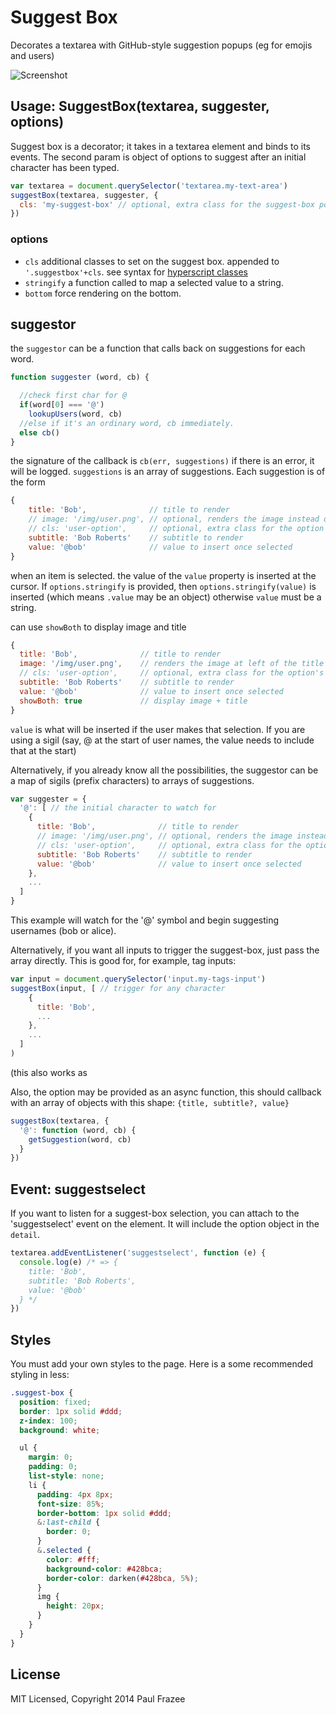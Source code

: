 # Suggest Box

Decorates a textarea with GitHub-style suggestion popups (eg for emojis and users)

![Screenshot](/screenshot.png?raw=true)

## Usage: SuggestBox(textarea, suggester, options)

Suggest box is a decorator; it takes in a textarea element and binds to its events. The second param is object of options to suggest after an initial character has been typed.

```js
var textarea = document.querySelector('textarea.my-text-area')
suggestBox(textarea, suggester, {
  cls: 'my-suggest-box' // optional, extra class for the suggest-box popup
})
```
### options
* `cls` additional classes to set on the suggest box. appended to `'.suggestbox'+cls`. see syntax for [hyperscript classes](https://github.com/dominictarr/hyperscript#classes--id)
* `stringify` a function called to map a selected value to a string.
* `bottom` force rendering on the bottom. 


## suggestor

the `suggestor` can be a function that calls back on suggestions for each word.

``` js
function suggester (word, cb) {

  //check first char for @
  if(word[0] === '@')
    lookupUsers(word, cb)
  //else if it's an ordinary word, cb immediately.
  else cb()
}

```
the signature of the callback is `cb(err, suggestions)`
if there is an error, it will be logged.
`suggestions` is an array of suggestions. Each suggestion is of the form

``` js
{
    title: 'Bob',              // title to render
    // image: '/img/user.png', // optional, renders the image instead of the title (title still required for matching)
    // cls: 'user-option',     // optional, extra class for the option's li
    subtitle: 'Bob Roberts'    // subtitle to render
    value: '@bob'              // value to insert once selected
}
```

when an item is selected. the value of the `value` property is inserted at the cursor.
If `options.stringify` is provided, then `options.stringify(value)` is inserted (which means `.value` may be an object)
otherwise `value` must be a string.

can use `showBoth` to display image and title
``` js
{
  title: 'Bob',              // title to render
  image: '/img/user.png',    // renders the image at left of the title
  // cls: 'user-option',     // optional, extra class for the option's li
  subtitle: 'Bob Roberts'    // subtitle to render
  value: '@bob'              // value to insert once selected
  showBoth: true             // display image + title
}
```

`value` is what will be inserted if the user makes that selection.
If you are using a sigil (say, @ at the start of user names,
the value needs to include that at the start)

Alternatively, if you already know all the possibilities,
the suggestor can be a map of sigils (prefix characters) to arrays of suggestions.
``` js
var suggester = {
  '@': [ // the initial character to watch for
    {
      title: 'Bob',              // title to render
      // image: '/img/user.png', // optional, renders the image instead of the title (title still required for matching)
      // cls: 'user-option',     // optional, extra class for the option's li
      subtitle: 'Bob Roberts'    // subtitle to render
      value: '@bob'              // value to insert once selected
    },
    ...
  ]
}

```

This example will watch for the '@' symbol and begin suggesting usernames (bob or alice).

Alternatively, if you want all inputs to trigger the suggest-box, just pass the array directly.
This is good for, for example, tag inputs:

```js
var input = document.querySelector('input.my-tags-input')
suggestBox(input, [ // trigger for any character
    {
      title: 'Bob',
      ...
    },
    ...
  ]
)
```
(this also works as

Also, the option may be provided as an async function, this should
callback with an array of objects with this shape: `{title, subtitle?, value}`

``` js
suggestBox(textarea, {
  '@': function (word, cb) {
    getSuggestion(word, cb)
  }
})
```

## Event: suggestselect

If you want to listen for a suggest-box selection, you can attach to the 'suggestselect' event on the element. It will include the option object in the `detail`.

```js
textarea.addEventListener('suggestselect', function (e) {
  console.log(e) /* => {
    title: 'Bob',
    subtitle: 'Bob Roberts',
    value: '@bob'
  } */
})
```

## Styles

You must add your own styles to the page. Here is a some recommended styling in less:

```css
.suggest-box {
  position: fixed;
  border: 1px solid #ddd;
  z-index: 100;
  background: white;

  ul {
    margin: 0;
    padding: 0;
    list-style: none;
    li {
      padding: 4px 8px;
      font-size: 85%;
      border-bottom: 1px solid #ddd;
      &:last-child {
        border: 0;
      }
      &.selected {
        color: #fff;
        background-color: #428bca;
        border-color: darken(#428bca, 5%);
      }
      img {
        height: 20px;
      }
    }
  }
}
```

## License

MIT Licensed, Copyright 2014 Paul Frazee






